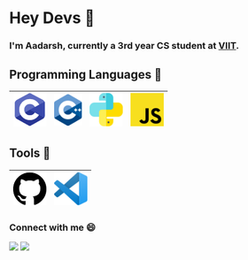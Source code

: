 # Hey Devs :metal:

### I'm Aadarsh, currently a 3rd year CS student at [VIIT](http://www.viit.ac.in/).

## Programming Languages :rocket:

| <img src= "https://raw.githubusercontent.com/aadarsh1202/aadarsh1202/main/img/c.png" width = 60> | <img src="https://raw.githubusercontent.com/aadarsh1202/aadarsh1202/main/img/cpp.png" width=50> | <img src ="https://raw.githubusercontent.com/aadarsh1202/aadarsh1202/e5e221f332389819b4db3c48c8e554b2c6fab302/img/python.svg" width=60> | <img src="https://raw.githubusercontent.com/aadarsh1202/aadarsh1202/main/img/js.png" width=60> |
| :----------------------------------------------------------------------------------------------: | :---------------------------------------------------------------------------------------------: | :-------------------------------------------------------------------------------------------------------------------------------------: | :--------------------------------------------------------------------------------------------: |


## Tools :wrench:

| <img src = "https://raw.githubusercontent.com/aadarsh1202/aadarsh1202/e5e221f332389819b4db3c48c8e554b2c6fab302/img/github.svg" width=60> | <img src ="https://raw.githubusercontent.com/aadarsh1202/aadarsh1202/main/img/vscode.png" width=60> |
| :--------------------------------------------------------------------------------------------------------------------------------------: | :-------------------------------------------------------------------------------------------------: |


### Connect with me :smile:

 <a href="https://discordapp.com/users/Scar_12/">
<img src="https://camo.githubusercontent.com/ebafeb8a236c07b9dda4c9b6288e533fed2d5c69/68747470733a2f2f6564656e742e6769746875622e696f2f537570657254696e7949636f6e732f696d616765732f7376672f646973636f72642e737667" width="21px"></a>
<a href="https://mail.google.com/mail/?view=cm&fs=1&tf=1&to=aadarsh.21810861@viit.acin">
<img src="https://camo.githubusercontent.com/5bf17041186bbc591a286709593ee76baf2e4711/68747470733a2f2f6564656e742e6769746875622e696f2f537570657254696e7949636f6e732f696d616765732f7376672f676d61696c2e737667" width="21px"></a>
